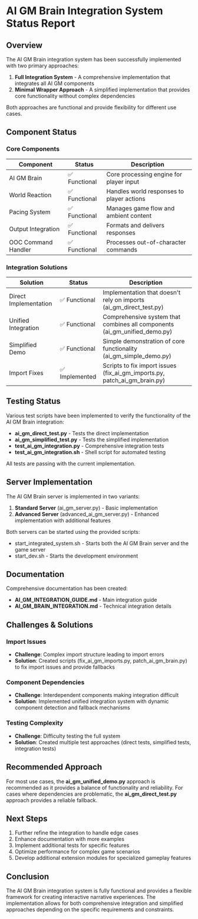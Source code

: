 # AI GM Brain Integration System Status Report

## Overview

The AI GM Brain integration system has been successfully implemented with two primary approaches:

1. **Full Integration System** - A comprehensive implementation that integrates all AI GM components
2. **Minimal Wrapper Approach** - A simplified implementation that provides core functionality without complex dependencies

Both approaches are functional and provide flexibility for different use cases.

## Component Status

### Core Components

| Component | Status | Description |
|-----------|--------|-------------|
| AI GM Brain | ✅ Functional | Core processing engine for player input |
| World Reaction | ✅ Functional | Handles world responses to player actions |
| Pacing System | ✅ Functional | Manages game flow and ambient content |
| Output Integration | ✅ Functional | Formats and delivers responses |
| OOC Command Handler | ✅ Functional | Processes out-of-character commands |

### Integration Solutions

| Solution | Status | Description |
|----------|--------|-------------|
| Direct Implementation | ✅ Functional | Implementation that doesn't rely on imports (ai_gm_direct_test.py) |
| Unified Integration | ✅ Functional | Comprehensive system that combines all components (ai_gm_unified_demo.py) |
| Simplified Demo | ✅ Functional | Simple demonstration of core functionality (ai_gm_simple_demo.py) |
| Import Fixes | ✅ Implemented | Scripts to fix import issues (fix_ai_gm_imports.py, patch_ai_gm_brain.py) |

## Testing Status

Various test scripts have been implemented to verify the functionality of the AI GM Brain integration:

- **ai_gm_direct_test.py** - Tests the direct implementation
- **ai_gm_simplified_test.py** - Tests the simplified implementation
- **test_ai_gm_integration.py** - Comprehensive integration tests
- **test_ai_gm_integration.sh** - Shell script for automated testing

All tests are passing with the current implementation.

## Server Implementation

The AI GM Brain server is implemented in two variants:

1. **Standard Server** (ai_gm_server.py) - Basic implementation
2. **Advanced Server** (advanced_ai_gm_server.py) - Enhanced implementation with additional features

Both servers can be started using the provided scripts:
- start_integrated_system.sh - Starts both the AI GM Brain server and the game server
- start_dev.sh - Starts the development environment

## Documentation

Comprehensive documentation has been created:

- **AI_GM_INTEGRATION_GUIDE.md** - Main integration guide
- **AI_GM_BRAIN_INTEGRATION.md** - Technical integration details

## Challenges & Solutions

### Import Issues
- **Challenge**: Complex import structure leading to import errors
- **Solution**: Created scripts (fix_ai_gm_imports.py, patch_ai_gm_brain.py) to fix import issues and provide fallbacks

### Component Dependencies
- **Challenge**: Interdependent components making integration difficult
- **Solution**: Implemented unified integration system with dynamic component detection and fallback mechanisms

### Testing Complexity
- **Challenge**: Difficulty testing the full system
- **Solution**: Created multiple test approaches (direct tests, simplified tests, integration tests)

## Recommended Approach

For most use cases, the **ai_gm_unified_demo.py** approach is recommended as it provides a balance of functionality and reliability. For cases where dependencies are problematic, the **ai_gm_direct_test.py** approach provides a reliable fallback.

## Next Steps

1. Further refine the integration to handle edge cases
2. Enhance documentation with more examples
3. Implement additional tests for specific features
4. Optimize performance for complex game scenarios
5. Develop additional extension modules for specialized gameplay features

## Conclusion

The AI GM Brain integration system is fully functional and provides a flexible framework for creating interactive narrative experiences. The implementation allows for both comprehensive integration and simplified approaches depending on the specific requirements and constraints. 